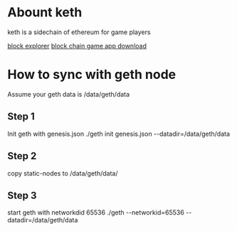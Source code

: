 # Abount keth
keth is a sidechain of ethereum for game players 

[block explorer](http://b.kexingqiu.net")
[block chain game app download](https://krypton.world")




# How to sync with geth node
Assume your geth data is /data/geth/data
## Step 1 
Init geth with genesis.json
./geth init genesis.json --datadir=/data/geth/data

## Step 2
copy static-nodes to /data/geth/data/


## Step 3 
start geth with networkdid 65536
./geth --networkid=65536 --datadir=/data/geth/data




